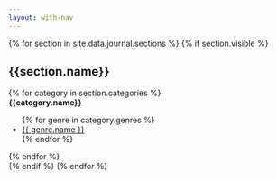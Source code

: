 ```yaml
---
layout: with-nav
---
```


<div class="container">
    {% for section in site.data.journal.sections %}
    {% if section.visible %}
    <section class="section">
        <h1 class="title">{{section.name}}</h1>
        {% for category in section.categories %}
        <div>
            <strong>{{category.name}}</strong>
            <ul class="list">
                {% for genre in category.genres %}
                        <li class="list-item">
                            <a href="/journal/{{section.name|slugify}}/{{genre.name|slugify}}">{{ genre.name }}</a>
                        </li>
                {% endfor %}
            </ul>
        </div>
        {% endfor %}
    </section>
    {% endif %}
    {% endfor %}
</div>